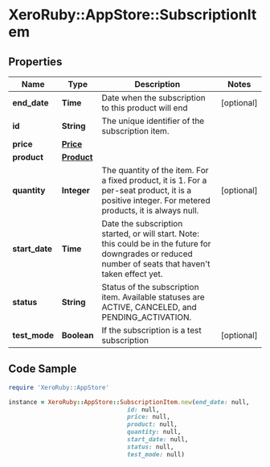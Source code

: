 # XeroRuby::AppStore::SubscriptionItem

## Properties

Name | Type | Description | Notes
------------ | ------------- | ------------- | -------------
**end_date** | **Time** | Date when the subscription to this product will end | [optional] 
**id** | **String** | The unique identifier of the subscription item. | 
**price** | [**Price**](Price.md) |  | 
**product** | [**Product**](Product.md) |  | 
**quantity** | **Integer** | The quantity of the item. For a fixed product, it is 1. For a per-seat product, it is a positive integer. For metered products, it is always null. | [optional] 
**start_date** | **Time** | Date the subscription started, or will start. Note: this could be in the future for downgrades or reduced number of seats that haven&#39;t taken effect yet.  | 
**status** | **String** | Status of the subscription item. Available statuses are ACTIVE, CANCELED, and PENDING_ACTIVATION.  | 
**test_mode** | **Boolean** | If the subscription is a test subscription | [optional] 

## Code Sample

```ruby
require 'XeroRuby::AppStore'

instance = XeroRuby::AppStore::SubscriptionItem.new(end_date: null,
                                 id: null,
                                 price: null,
                                 product: null,
                                 quantity: null,
                                 start_date: null,
                                 status: null,
                                 test_mode: null)
```


